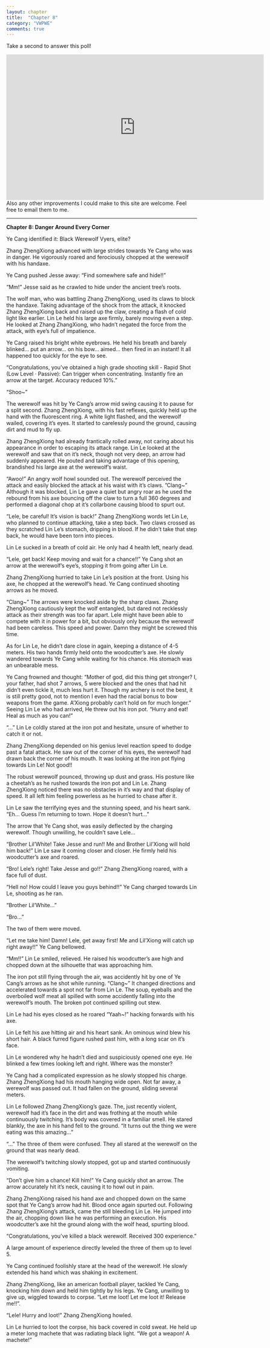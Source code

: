 ```yaml
---
layout: chapter
title:  "Chapter 8"
category: "VWPWE"
comments: true
---
```


Take a second to answer this poll!
<iframe src="https://www.strawpoll.me/embed_1/12968149" style="width:680px;height:384px;border:0;">Loading poll...</iframe>
Also any other improvements I could make to this site are welcome. Feel free to email them to me.

---

**Chapter 8: Danger Around Every Corner**

Ye Cang identified it: Black Werewolf Vyers, elite? 

Zhang ZhengXiong advanced with large strides towards Ye Cang who was in danger. He vigorously roared and ferociously chopped at the werewolf with his handaxe.

Ye Cang pushed Jesse away: “Find somewhere safe and hide!!”

“Mm!” Jesse said as he crawled to hide under the ancient tree’s roots.

The wolf man, who was battling Zhang ZhengXiong, used its claws to block the handaxe. Taking advantage of the shock from the attack, it knocked Zhang ZhengXiong back and raised up the claw, creating a flash of cold light like earlier. Lin Le held his large axe firmly, barely moving even a step. He looked at Zhang ZhangXiong, who hadn’t negated the force from the attack, with eye’s full of impatience.

Ye Cang raised his bright white eyebrows. He held his breath and barely blinked... put an arrow... on his bow... aimed... then fired in an instant! It all happened too quickly for the eye to see.

“Congratulations, you’ve obtained a high grade shooting skill - Rapid Shot (Low Level · Passive): Can trigger when concentrating. Instantly fire an arrow at the target. Accuracy reduced 10%.”

“Shoo~”

The werewolf was hit by Ye Cang’s arrow mid swing causing it to pause for a split second. Zhang ZhengXiong, with his fast reflexes, quickly held up the hand with the fluorescent ring. A white light flashed, and the werewolf wailed, covering it’s eyes. It started to carelessly pound the ground, causing dirt and mud to fly up.

Zhang ZhengXiong had already frantically rolled away, not caring about his appearance in order to escaping its attack range. Lin Le looked at the werewolf and saw that on it’s neck, though not very deep, an arrow had suddenly appeared. He pouted and taking advantage of this opening, brandished his large axe at the werewolf’s waist. 

“Awoo!” An angry wolf howl sounded out. The werewolf perceived the attack and easily blocked the attack at his waist with it’s claws. ”Clang~” Although it was blocked, Lin Le gave a quiet but angry roar as he used the rebound from his axe bouncing off the claw to turn a full 360 degrees and performed a diagonal chop at it’s collarbone causing blood to spurt out.

“Lele, be careful! It’s vision is back!” Zhang ZhengXiong words let Lin Le, who planned to continue attacking, take a step back. Two claws crossed as they scratched Lin Le’s stomach, dripping in blood. If he didn’t take that step back, he would have been torn into pieces.

Lin Le sucked in a breath of cold air. He only had 4 health left, nearly dead.

“Lele, get back! Keep moving and wait for a chance!!” Ye Cang shot an arrow at the werewolf’s eye’s, stopping it from going after Lin Le.

Zhang ZhengXiong hurried to take Lin Le’s position at the front. Using his axe, he chopped at the werewolf’s head. Ye Cang continued shooting arrows as he moved.

“Clang~” The arrows were knocked aside by the sharp claws. Zhang ZhengXiong cautiously kept the wolf entangled, but dared not recklessly attack as their strength was too far apart. Lele might have been able to compete with it in power for a bit, but obviously only because the werewolf had been careless. This speed and power. Damn they might be screwed this time.

As for Lin Le, he didn’t dare close in again, keeping a distance of 4-5 meters. His two hands firmly held onto the woodcutter’s axe. He slowly wandered towards Ye Cang while waiting for his chance. His stomach was an unbearable mess.

Ye Cang frowned and thought: “Mother of god, did this thing get stronger? I, your father, had shot 7 arrows, 5 were blocked and the ones that had hit didn’t even tickle it, much less hurt it. Though my archery is not the best, it is still pretty good, not to mention I even had the racial bonus to bow weapons from the game. A’Xiong probably can’t hold on for much longer.” Seeing Lin Le who had arrived, He threw out his iron pot. “Hurry and eat! Heal as much as you can!”

“...” Lin Le coldly stared at the iron pot and hesitate, unsure of whether to catch it or not.

Zhang ZhengXiong depended on his genius level reaction speed to dodge past a fatal attack. He saw out of the corner of his eyes, the werewolf had drawn back the corner of his mouth. It was looking at the iron pot flying towards Lin Le! Not good!!

The robust werewolf pounced, throwing up dust and grass. His posture like a cheetah’s as he rushed towards the iron pot and Lin Le. Zhang ZhengXiong noticed there was no obstacles in it’s way and that display of speed. It all left him feeling powerless as he hurried to chase after it.

Lin Le saw the terrifying eyes and the stunning speed, and his heart sank. “Eh... Guess I’m returning to town. Hope it doesn’t hurt...”

The arrow that Ye Cang shot, was easily deflected by the charging werewolf. Though unwilling, he couldn’t save Lele...

“Brother Lil’White! Take Jesse and run!! Me and Brother Lil’Xiong will hold him back!” Lin Le saw it coming closer and closer. He firmly held his woodcutter’s axe and roared.

“Bro! Lele’s right! Take Jesse and go!!” Zhang ZhengXiong roared, with a face full of dust.

“Hell no! How could I leave you guys behind!!” Ye Cang charged towards Lin Le, shooting as he ran.

“Brother Lil’White...”

“Bro...”

The two of them were moved.

“Let me take him! Damn! Lele, get away first! Me and Lil’Xiong will catch up right away!!” Ye Cang bellowed.

“Mm!!” Lin Le smiled, relieved. He raised his woodcutter’s axe high and chopped down at the silhouette that was approaching him.

The iron pot still flying through the air, was accidently hit by one of Ye Cang’s arrows as he shot while running. “Clang~” It changed directions and accelerated towards a spot not far from Lin Le. The soup, eyeballs and the overboiled wolf meat all spilled with some accidently falling into the werewolf’s mouth. The broken pot continued spilling out stew. 

Lin Le had his eyes closed as he roared “Yaah~!” hacking forwards with his axe.

Lin Le felt his axe hitting air and his heart sank. An ominous wind blew his short hair. A black furred figure rushed past him, with a long scar on it’s face.

Lin Le wondered why he hadn’t died and suspiciously opened one eye. He blinked a few times looking left and right. Where was the monster?

Ye Cang had a complicated expression as he slowly stopped his charge. Zhang ZhengXiong had his mouth hanging wide open. Not far away, a werewolf was passed out. It had fallen on the ground, sliding several meters.

Lin Le followed Zhang ZhengXiong’s gaze. The, just recently violent, werewolf had it’s face in the dirt and was frothing at the mouth while continuously twitching. It’s body was covered in a familiar smell. He stared blankly, the axe in his hand fell to the ground. “It turns out the thing we were eating was this amazing...”

“...” The three of them were confused. They all stared at the werewolf on the ground that was nearly dead.

The werewolf’s twitching slowly stopped, got up and started continuously vomiting.

“Don’t give him a chance! Kill him!” Ye Cang quickly shot an arrow. The arrow accurately hit it’s neck, causing it to howl out in pain. 

Zhang ZhengXiong raised his hand axe and chopped down on the same spot that Ye Cang’s arrow had hit. Blood once again spurted out. Following Zhang ZhengXiong’s attack, came the still bleeding Lin Le. He jumped into the air, chopping down like he was performing an execution. His woodcutter’s axe hit the ground along with the wolf head, spurting blood.

“Congratulations, you’ve killed a black werewolf. Received 300 experience.”

A large amount of experience directly leveled the three of them up to level 5.

Ye Cang continued foolishly stare at the head of the werewolf. He slowly extended his hand which was shaking in excitement.

Zhang ZhengXiong, like an american football player, tackled Ye Cang, knocking him down and held him tightly by his legs. Ye Cang, unwilling to give up, wiggled towards to corpse. “Let me loot! Let me loot it! Release me!!”.

“Lele! Hurry and loot!” Zhang ZhengXiong howled.

Lin Le hurried to loot the corpse, his back covered in cold sweat. He held up a meter long machete that was radiating black light. “We got a weapon! A machete!”
